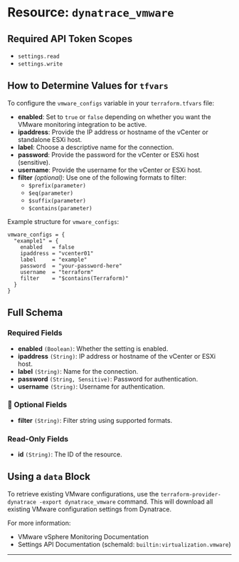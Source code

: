 

#  Resource: `dynatrace_vmware`

##  Required API Token Scopes
- `settings.read`
- `settings.write`

##  How to Determine Values for `tfvars`

To configure the `vmware_configs` variable in your `terraform.tfvars` file:

- **enabled**: Set to `true` or `false` depending on whether you want the VMware monitoring integration to be active.
- **ipaddress**: Provide the IP address or hostname of the vCenter or standalone ESXi host.
- **label**: Choose a descriptive name for the connection.
- **password**: Provide the password for the vCenter or ESXi host (sensitive).
- **username**: Provide the username for the vCenter or ESXi host.
- **filter** *(optional)*: Use one of the following formats to filter:
  - `$prefix(parameter)`
  - `$eq(parameter)`
  - `$suffix(parameter)`
  - `$contains(parameter)`

Example structure for `vmware_configs`:
```hcl
vmware_configs = {
  "example1" = {
    enabled   = false
    ipaddress = "vcenter01"
    label     = "example"
    password  = "your-password-here"
    username  = "terraform"
    filter    = "$contains(Terraform)"
  }
}
```

##  Full Schema

###  Required Fields
- **enabled** `(Boolean)`: Whether the setting is enabled.
- **ipaddress** `(String)`: IP address or hostname of the vCenter or ESXi host.
- **label** `(String)`: Name for the connection.
- **password** `(String, Sensitive)`: Password for authentication.
- **username** `(String)`: Username for authentication.

### 🔹 Optional Fields
- **filter** `(String)`: Filter string using supported formats.

###  Read-Only Fields
- **id** `(String)`: The ID of the resource.

##  Using a `data` Block

To retrieve existing VMware configurations, use the `terraform-provider-dynatrace -export dynatrace_vmware` command. This will download all existing VMware configuration settings from Dynatrace.

For more information:
- VMware vSphere Monitoring Documentation
- Settings API Documentation (schemaId: `builtin:virtualization.vmware`)

---

